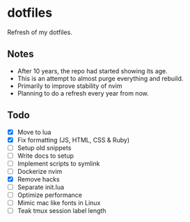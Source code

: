 # dotfiles

Refresh of my dotfiles.

## Notes

- After 10 years, the repo had started showing its age.
- This is an attempt to almost purge everything and rebuild.
- Primarily to improve stability of nvim
- Planning to do a refresh every year from now.

## Todo

- [x] Move to lua
- [x] Fix formatting (JS, HTML, CSS & Ruby)
- [ ] Setup old snippets
- [ ] Write docs to setup
- [ ] Implement scripts to symlink
- [ ] Dockerize nvim
- [x] Remove hacks
- [ ] Separate init.lua
- [ ] Optimize performance
- [ ] Mimic mac like fonts in Linux
- [ ] Teak tmux session label length

